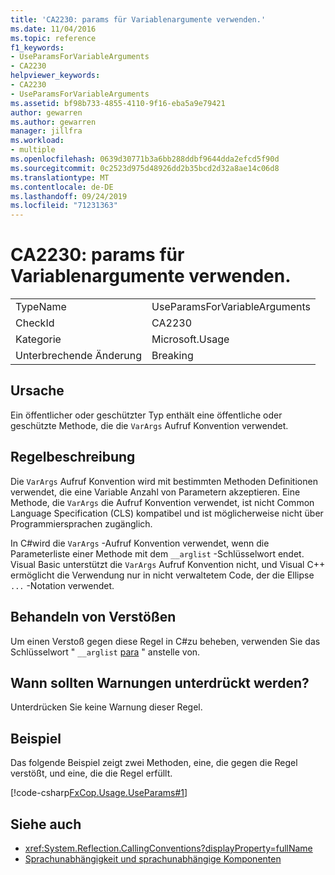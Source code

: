 ```yaml
---
title: 'CA2230: params für Variablenargumente verwenden.'
ms.date: 11/04/2016
ms.topic: reference
f1_keywords:
- UseParamsForVariableArguments
- CA2230
helpviewer_keywords:
- CA2230
- UseParamsForVariableArguments
ms.assetid: bf98b733-4855-4110-9f16-eba5a9e79421
author: gewarren
ms.author: gewarren
manager: jillfra
ms.workload:
- multiple
ms.openlocfilehash: 0639d30771b3a6bb288ddbf9644dda2efcd5f90d
ms.sourcegitcommit: 0c2523d975d48926dd2b35bcd2d32a8ae14c06d8
ms.translationtype: MT
ms.contentlocale: de-DE
ms.lasthandoff: 09/24/2019
ms.locfileid: "71231363"
---
```

# <a name="ca2230-use-params-for-variable-arguments"></a>CA2230: params für Variablenargumente verwenden.

|||
|-|-|
|TypeName|UseParamsForVariableArguments|
|CheckId|CA2230|
|Kategorie|Microsoft.Usage|
|Unterbrechende Änderung|Breaking|

## <a name="cause"></a>Ursache
Ein öffentlicher oder geschützter Typ enthält eine öffentliche oder geschützte Methode, die die `VarArgs` Aufruf Konvention verwendet.

## <a name="rule-description"></a>Regelbeschreibung
Die `VarArgs` Aufruf Konvention wird mit bestimmten Methoden Definitionen verwendet, die eine Variable Anzahl von Parametern akzeptieren. Eine Methode, die `VarArgs` die Aufruf Konvention verwendet, ist nicht Common Language Specification (CLS) kompatibel und ist möglicherweise nicht über Programmiersprachen zugänglich.

In C#wird die `VarArgs` -Aufruf Konvention verwendet, wenn die Parameterliste einer Methode mit dem `__arglist` -Schlüsselwort endet. Visual Basic unterstützt die `VarArgs` Aufruf Konvention nicht, und Visual C++ ermöglicht die Verwendung nur in nicht verwaltetem Code, der die Ellipse `...` -Notation verwendet.

## <a name="how-to-fix-violations"></a>Behandeln von Verstößen
Um einen Verstoß gegen diese Regel in C#zu beheben, verwenden Sie das Schlüsselwort " `__arglist` [para](/dotnet/csharp/language-reference/keywords/params) " anstelle von.

## <a name="when-to-suppress-warnings"></a>Wann sollten Warnungen unterdrückt werden?
Unterdrücken Sie keine Warnung dieser Regel.

## <a name="example"></a>Beispiel
Das folgende Beispiel zeigt zwei Methoden, eine, die gegen die Regel verstößt, und eine, die die Regel erfüllt.

[!code-csharp[FxCop.Usage.UseParams#1](../code-quality/codesnippet/CSharp/ca2230-use-params-for-variable-arguments_1.cs)]

## <a name="see-also"></a>Siehe auch

- <xref:System.Reflection.CallingConventions?displayProperty=fullName>
- [Sprachunabhängigkeit und sprachunabhängige Komponenten](/dotnet/standard/language-independence-and-language-independent-components)